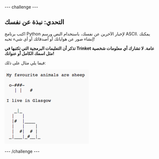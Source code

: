 --- challenge ---
## التحدي: نبذة عن نفسك
اكتب برنامج Python لإخبار الآخرين عن نفسك، باستخدام النص ورسم ASCII. يمكنك إنشاء صور عن هواياتك أو أصدقائك أو أي شيء تحبه!

__تذكر أن التعليمات البرمجية التي تكتبها في Trinket عامة. لا تشارك أي معلومات شخصية مثل اسمك الكامل أو عنوانك!__

فيما يلي مثال على ذلك:

![screenshot](images/me-about.png)

--- /challenge ---

